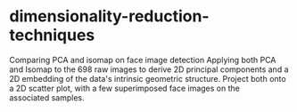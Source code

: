 # dimensionality-reduction-techniques
Comparing PCA and isomap on face image detection 
Applying both PCA and Isomap to the 698 raw images to derive 2D principal components and a 2D embedding of the data's intrinsic geometric structure.
Project both onto a 2D scatter plot, with a few superimposed face images on the associated samples.

